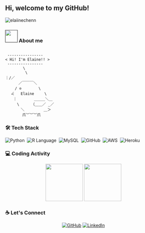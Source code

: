 ## Hi, welcome to my GitHub!

  
<!-- ![](https://visitor-badge.glitch.me/badge?page_id=elaiinechenn) /> -->
<p align="left"> <img src="https://komarev.com/ghpvc/?username=elaiinechenn&label=Profile%20views&color=blueviolet&style=for-the-badge" alt="elaiinechenn" /> </p>

### <a href=""><img src="https://media.giphy.com/media/VgCDAzcKvsR6OM0uWg/giphy.gif" width="40"></a> About me 

```

 ----------------
< Hi! I'm Elaine!! >
 ----------------
        \
         \
｜/／ 
　 　　／￣￣￣＼
　 　/ ⊙ 　　　　\
　 ∠︳　Elaine   　\
　 　︳　　　  ＿＿＿＼＿
　 　 \　　  （＿＿／ _／
　　 　 ＼　　　　  ＿＞
　　　 　爪︶︶︶爪
```

### 🛠️ Tech Stack
   ![Python](https://img.shields.io/badge/-Python-05122A?logo=python&style=flat)&nbsp;
   ![R Language](https://img.shields.io/badge/-R-05122A?logo=RLanguage&style=flat)&nbsp;
   ![MySQL](https://img.shields.io/badge/-MySQL-05122A?style=flat&logo=MySQL)&nbsp;
   ![GitHub](https://img.shields.io/badge/-GitHub-05122A?style=flat&logo=github)&nbsp;
   ![AWS](https://img.shields.io/badge/-Aws-05122A?logo=amazonaws&style=flat)&nbsp;
   ![Heroku](https://img.shields.io/badge/-Heroku-05122A?style=flat&logo=Heroku)&nbsp;

### 💻 Coding Activity
  <div align="center">
  <img height="120px" src="https://github-readme-stats.vercel.app/api/top-langs/?username=elaiinechenn&hide_title=true&layout=compact&show_icons=true&title_color=ffffff&icon_color=34abeb&count_private=true&&line_height=21&text_color=daf7dc&bg_color=002b36" />
  <img height="120px" src="https://github-readme-stats.vercel.app/api?username=elaiinechenn&hide_title=true&show_icons=true&hide=prs,issues,contribs&title_color=ffffff&icon_color=34abeb&text_color=daf7dc&bg_color=002b36" />
  </div>


### :coffee: Let's Connect 
<p align="center">
	<a href="https://github.com/elaiinechenn"><img src="https://img.icons8.com/?size=100&id=sbhfmWq4KRr1&format=png&color=000000" alt="GitHub"/></a>
	<a href="https://www.linkedin.com/in/i-lien-chen-pm/"><img src="https://img.icons8.com/?size=100&id=60ZV_wYC0BM2&format=png&color=000000" alt="LinkedIn"/></a>
</p>



<!--
**elaiinechenn/elaiinechenn** is a ✨ _special_ ✨ repository because its `README.md` (this file) appears on your GitHub profile.

Here are some ideas to get you started:

- 🔭 I’m currently working on ...
- 🌱 I’m currently learning ...
- 👯 I’m looking to collaborate on ...
- 🤔 I’m looking for help with ...
- 💬 Ask me about ...
- 📫 How to reach me: ...
- 😄 Pronouns: ...
- ⚡ Fun fact: ...
-->
